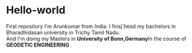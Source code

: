 # Hello-world
First repository
I'm Arunkumar from India. I finsj´hesd my bachelors in Bharadhidasan university in Trichy Tamil Nadu.<br>And I'm doing my Masters in  <strong>University of Bonn,Germany</strong>In the course of <strong> GEODETIC ENGINEERING </strong> .
